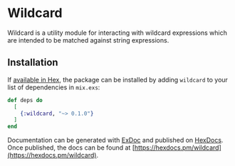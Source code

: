 # Wildcard

Wildcard is a utility module for interacting with wildcard expressions which
are intended to be matched against string expressions.

## Installation

If [available in Hex](https://hex.pm/docs/publish), the package can be installed
by adding `wildcard` to your list of dependencies in `mix.exs`:

```elixir
def deps do
  [
    {:wildcard, "~> 0.1.0"}
  ]
end
```

Documentation can be generated with [ExDoc](https://github.com/elixir-lang/ex_doc)
and published on [HexDocs](https://hexdocs.pm). Once published, the docs can
be found at [https://hexdocs.pm/wildcard](https://hexdocs.pm/wildcard).

